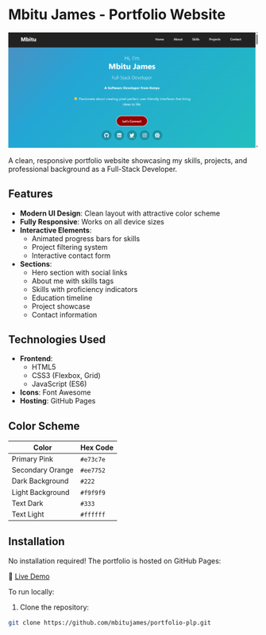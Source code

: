 # Mbitu James - Portfolio Website

![Portfolio Screenshot](assets/portfolio-screenshot.png)

A clean, responsive portfolio website showcasing my skills, projects, and professional background as a Full-Stack Developer.

## Features

- **Modern UI Design**: Clean layout with attractive color scheme
- **Fully Responsive**: Works on all device sizes
- **Interactive Elements**: 
  - Animated progress bars for skills
  - Project filtering system
  - Interactive contact form
- **Sections**:
  - Hero section with social links
  - About me with skills tags
  - Skills with proficiency indicators
  - Education timeline
  - Project showcase
  - Contact information

## Technologies Used

- **Frontend**:
  - HTML5
  - CSS3 (Flexbox, Grid)
  - JavaScript (ES6)
- **Icons**: Font Awesome
- **Hosting**: GitHub Pages

## Color Scheme

| Color             | Hex Code   |
|-------------------|------------|
| Primary Pink      | `#e73c7e`  |
| Secondary Orange  | `#ee7752`  |
| Dark Background   | `#222`     |
| Light Background  | `#f9f9f9`  |
| Text Dark         | `#333`     |
| Text Light        | `#ffffff`  |

## Installation

No installation required! The portfolio is hosted on GitHub Pages:

🔗 [Live Demo](https://mbitujames.github.io/portfolio-plp/)

To run locally:

1. Clone the repository:
```bash
git clone https://github.com/mbitujames/portfolio-plp.git
